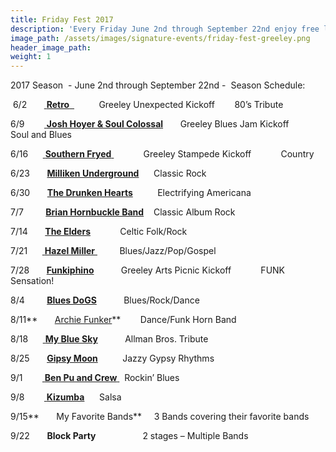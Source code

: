 ```yaml
---
title: Friday Fest 2017
description: 'Every Friday June 2nd through September 22nd enjoy free live music on the 9th Street Plaza in downtown Greeley. Music typically plays from 6 to 9 pm and Greeley’s famously unique “Go-Cup” service runs 5 to 10 pm. There are also street performers, fire spinners, face painting, balloon artistry, sidewalk chalk and more for the kids!'
image_path: /assets/images/signature-events/friday-fest-greeley.png
header_image_path:
weight: 1
---
```



2017 Season &nbsp;- June 2nd through September 22nd - &nbsp;Season Schedule:

&nbsp;6/2 &nbsp; &nbsp; &nbsp;&nbsp;[ **Retro**&nbsp;&nbsp;](http://www.retrotributeband.com/)&nbsp;&nbsp; &nbsp; &nbsp; &nbsp;&nbsp; Greeley Unexpected Kickoff &nbsp; &nbsp; &nbsp;&nbsp; 80’s Tribute

6/9 &nbsp; &nbsp; &nbsp; &nbsp;[ **Josh Hoyer & Soul Colossal**](https://www.joshhoyer.com/)&nbsp; &nbsp; &nbsp;&nbsp; Greeley Blues Jam Kickoff &nbsp; &nbsp; &nbsp; &nbsp; &nbsp; &nbsp; Soul and Blues

6/16 &nbsp; &nbsp; &nbsp;[ **Southern Fryed**&nbsp;](http://www.southernfryedband.com/) &nbsp; &nbsp; &nbsp; &nbsp; &nbsp; &nbsp;Greeley Stampede Kickoff &nbsp; &nbsp; &nbsp; &nbsp; &nbsp;&nbsp; Country

6/23 &nbsp; &nbsp; &nbsp; [**Milliken Underground**](http://bit.ly/2pGCQ3)&nbsp; &nbsp; &nbsp; Classic Rock

6/30 &nbsp; &nbsp; &nbsp; [**The Drunken Hearts**](http://bit.ly/2qbbGnO)&nbsp; &nbsp; &nbsp;&nbsp; &nbsp; &nbsp;Electrifying Americana

7/7 &nbsp; &nbsp; &nbsp; &nbsp; [**Brian Hornbuckle Band**](http://bit.ly/2qadkXh)&nbsp; &nbsp; Classic Album Rock

7/14 &nbsp; &nbsp; &nbsp; [**The Elders**](https://www.eldersmusic.com/)&nbsp; &nbsp;&nbsp; &nbsp; &nbsp; &nbsp; &nbsp;Celtic Folk/Rock

7/21 &nbsp; &nbsp; &nbsp;[ **Hazel Miller**&nbsp;](http://www.hazelmiller.com/band.cfm)&nbsp; &nbsp; &nbsp; &nbsp; &nbsp;Blues/Jazz/Pop/Gospel

7/28 &nbsp; &nbsp; &nbsp; [**Funkiphino**](http://www.funkiphino.com/)&nbsp; &nbsp; &nbsp; &nbsp; &nbsp; &nbsp;Greeley Arts Picnic Kickoff &nbsp; &nbsp; &nbsp; &nbsp; &nbsp;&nbsp; FUNK Sensation!

8/4 &nbsp; &nbsp; &nbsp; &nbsp; [**Blues DoGS**](http://bit.ly/2r98iHN)&nbsp;&nbsp; &nbsp; &nbsp; &nbsp; &nbsp; Blues/Rock/Dance

8/11**&nbsp; &nbsp; &nbsp;&nbsp; [Archie Funker](https://www.archiefunker.com/)**&nbsp; &nbsp; &nbsp; &nbsp; Dance/Funk Horn Band

8/18 &nbsp; &nbsp; &nbsp;[ **My Blue Sky**](https://www.mybluesky.co/)&nbsp; &nbsp; &nbsp; &nbsp; &nbsp; &nbsp;Allman Bros. Tribute

8/25 &nbsp; &nbsp; &nbsp; [**Gipsy Moon**](http://www.gipsymoonband.com/)&nbsp; &nbsp; &nbsp; &nbsp; &nbsp; Jazzy Gypsy Rhythms

9/1 &nbsp; &nbsp; &nbsp; &nbsp;[ **Ben Pu and Crew**&nbsp;](http://bit.ly/2r2qczB)&nbsp; Rockin’ Blues

9/8 &nbsp; &nbsp; &nbsp; &nbsp;[ **Kizumba**](http://bit.ly/2qaBAIK)&nbsp; &nbsp;&nbsp; &nbsp;Salsa

9/15**&nbsp; &nbsp; &nbsp;&nbsp; My Favorite Bands**&nbsp; &nbsp; &nbsp;3 Bands covering their favorite bands

9/22 &nbsp; &nbsp; &nbsp; **Block Party**&nbsp; &nbsp; &nbsp; &nbsp; &nbsp; &nbsp; &nbsp; &nbsp; &nbsp; &nbsp;2 stages – Multiple Bands